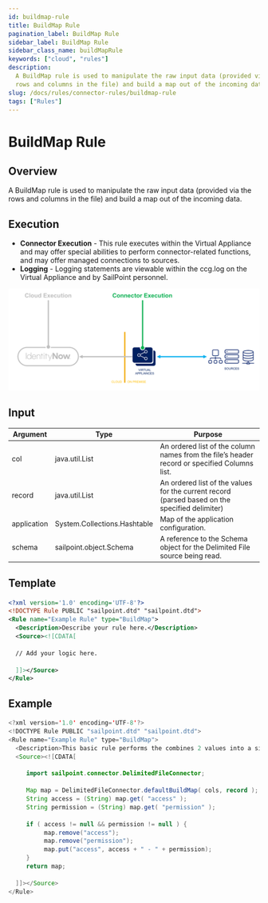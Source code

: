 ```yaml
---
id: buildmap-rule
title: BuildMap Rule
pagination_label: BuildMap Rule
sidebar_label: BuildMap Rule
sidebar_class_name: buildMapRule
keywords: ["cloud", "rules"]
description:
  A BuildMap rule is used to manipulate the raw input data (provided via the
  rows and columns in the file) and build a map out of the incoming data.
slug: /docs/rules/connector-rules/buildmap-rule
tags: ["Rules"]
---
```


# BuildMap Rule

## Overview

A BuildMap rule is used to manipulate the raw input data (provided via the rows
and columns in the file) and build a map out of the incoming data.

## Execution

- **Connector Execution** - This rule executes within the Virtual Appliance and
  may offer special abilities to perform connector-related functions, and may
  offer managed connections to sources.
- **Logging** - Logging statements are viewable within the ccg.log on the
  Virtual Appliance and by SailPoint personnel.

![Rule Execution](../img/connector_execution.png)

## Input

| Argument    | Type                         | Purpose                                                                                        |
| ----------- | ---------------------------- | ---------------------------------------------------------------------------------------------- |
| col         | java.util.List               | An ordered list of the column names from the file’s header record or specified Columns list.   |
| record      | java.util.List               | An ordered list of the values for the current record (parsed based on the specified delimiter) |
| application | System.Collections.Hashtable | Map of the application configuration.                                                          |
| schema      | sailpoint.object.Schema      | A reference to the Schema object for the Delimited File source being read.                     |

## Template

```xml
<?xml version='1.0' encoding='UTF-8'?>
<!DOCTYPE Rule PUBLIC "sailpoint.dtd" "sailpoint.dtd">
<Rule name="Example Rule" type="BuildMap">
  <Description>Describe your rule here.</Description>
  <Source><![CDATA[

  // Add your logic here.

  ]]></Source>
</Rule>
```

## Example

```java
<?xml version='1.0' encoding='UTF-8'?>
<!DOCTYPE Rule PUBLIC "sailpoint.dtd" "sailpoint.dtd">
<Rule name="Example Rule" type="BuildMap">
  <Description>This basic rule performs the combines 2 values into a single attribute.</Description>
  <Source><![CDATA[

     import sailpoint.connector.DelimitedFileConnector;

     Map map = DelimitedFileConnector.defaultBuildMap( cols, record );
     String access = (String) map.get( "access" );
     String permission = (String) map.get( "permission" );

     if ( access != null && permission != null ) {
          map.remove("access");
          map.remove("permission");
          map.put("access", access + " - " + permission);
     }
     return map;

  ]]></Source>
</Rule>
```
